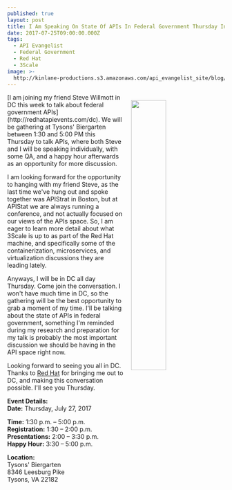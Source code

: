 ```yaml
---
published: true
layout: post
title: I Am Speaking On State Of APIs In Federal Government Thursday In DC
date: 2017-07-25T09:00:00.000Z
tags:
  - API Evangelist
  - Federal Government
  - Red Hat
  - 3Scale
image: >-
  http://kinlane-productions.s3.amazonaws.com/api_evangelist_site/blog/steve_and_i_apistrat_2016.jpg
---
```

<p><img src="http://kinlane-productions.s3.amazonaws.com/api_evangelist_site/blog/steve_and_i_apistrat_2016.jpg" align="right" width="40%" style="padding: 15px;" /></p>[I am joining my friend Steve Willmott in DC this week to talk about federal government APIs](http://redhatapievents.com/dc). We will  be gathering at Tysons' Biergarten between 1:30 and 5:00 PM this Thursday to talk APIs, where both Steve and I will be speaking individually, with some QA, and a happy hour afterwards as an opportunity for more discussion.

I am looking forward for the opportunity to hanging with my friend Steve, as the last time we've hung out and spoke together was APIStrat in Boston, but at APIStat we are always running a conference, and not actually focused on our views of the APIs space. So, I am eager to learn more detail about what 3Scale is up to as part of the Red Hat machine, and specifically some of the containerization, microservices, and virtualization discussions they are leading lately.

Anyways, I will be in DC all day Thursday. Come join the conversation. I won't have much time in DC, so the gathering will be the best opportunity to grab a moment of my time. I'll be talking about the state of APIs in federal government, something I'm reminded during my research and preparation for my talk is probably the most important discussion we should be having in the API space right now.

Looking forward to seeing you all in DC. Thanks to [Red Hat](redhat.com) for bringing me out to DC, and making this conversation possible. I'll see you Thursday.

**Event Details:**<br />
**Date:** Thursday, July 27, 2017

**Time:** 1:30 p.m. – 5:00 p.m.<br />
**Registration:** 1:30 – 2:00 p.m.<br />
**Presentations:** 2:00 – 3:30 p.m.<br />
**Happy Hour:** 3:30 – 5:00 p.m.<br />

**Location:**<br />
Tysons' Biergarten<br />
8346 Leesburg Pike<br />
Tysons, VA 22182<br />
